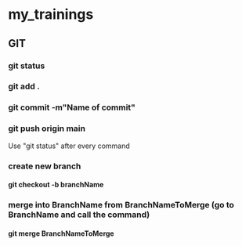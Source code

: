 # my_trainings
## GIT

### git status
### git add .
### git commit -m"Name of commit"
### git push origin main

Use "git status" after every command

### create new branch

#### git checkout -b branchName

### merge into BranchName from BranchNameToMerge (go to BranchName and call the command) 

#### git merge BranchNameToMerge
